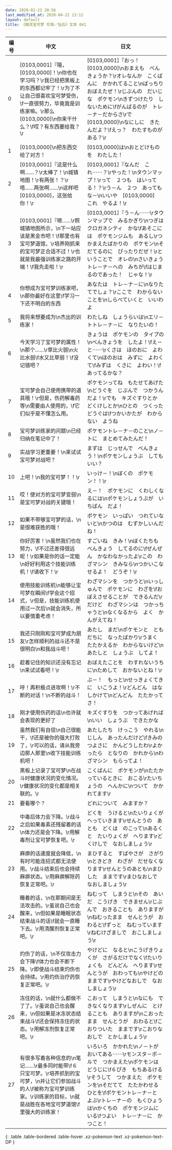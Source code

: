 ```yaml
---
date: 2020-02-23 20:56
last_modified_at: 2020-04-22 13:12
layout: default
title: 《精灵宝可梦 珍珠／钻石》文本 041
---
```

| 编号 | 中文 | 日文 |
| ---- | ---- | ---- |
| 0 | [0103,0001]『哦，[0103,0000]！\n你也在学习吗？\r我已经把黑板上的东西都记牢了！\r为了不让自己很喜欢宝可梦受伤，\f一直很努力，毕竟我是训练家嘛。\r那么[0103,0000]\n你来干什么？\f哎？有东西要给我？\r | [0103,0001]『おっ！　[0103,0000]\nおまえも　べんきょうか？\rオレなんか　こくばんに　かかれてること\nばっちり　おぼえたぜ！\rじぶんの　だいじな　ポケモン\nきずつけたり　しないために\fがんばるのが　トレ－ナ－だからさ\rで　[0103,0000]\nなにしに　きたんだよ？\fえっ？　わたすものが　ある？\r |
| 1 | [0103,0000]\n把东西交给了对方！ | [0103,0000]は\nおとどけものを　わたした！ |
| 2 | [0103,0001]『这是什么啊……？\r太棒了！\n城镇地图！\r有两张！？\r唔……两张啊……\n这样吧[0103,0000]，这张给你！\r | [0103,0001]『なんだ　これ⋯⋯？\rやった！\nタウンマップ！\rって　２つも　はいってる！？\rう－ん　２つ　あってもな－\nいいや　[0103,0000]　これ　やるよ！\r |
| 3 | [0103,0001]『嗯……\r照城镇地图所示，\n下一站应该是黑金市吧！\f那里也有宝可梦道馆，\r培养刚抓来的宝可梦正合适不过！\r也就是我最强训练家之路的开端！\f我先走啦！\r | [0103,0001]『う－ん⋯⋯\rタウンマップで　みるかぎり\nつぎは　クロガネシティ　かな\fあそこには　ポケモンジムも　あるし\rつかまえたばかりの　ポケモン\nそだてるのに　ぴったりだぜ！\rということで　オレの\nさいきょうトレ－ナ－への　みちが\fはじまるのであった！　じゃな！\r |
| 4 | 你想成为宝可梦训练家吧，\n那你最好在这里\f学习一下还不明白的东西 | あなたは　トレ－ナ－に\nなりたてでしょ？\rここで　わからない　ことを\nしらべていくと　いいわよ |
| 5 | 我将来想要成为\n杰出的训练家！ | わたしね　しょうらいは\nエリ－トトレ－ナ－に　なりたいの！ |
| 6 | 今天学习了宝可梦的属性！\n那个……\r草比火弱\n火比水弱\f水又比草弱！\f没记错吧？ | きょうは　ポケモンの　タイプの\nべんきょうを　したよ！\fえ－と⋯⋯\rくさは　ほのおに　よわくて\nほのおは　みずに　よわくて\fみずは　くさに　よわい！\fあってるかな？ |
| 7 | 宝可梦会自己使用携带的道具哦！\r但是，伤药解毒药等\n需要由人使用的，\f它们似乎是不懂怎么用。 | ポケモンってね　もたせてあげた\nどうぐを　じぶんで　つかうんだよ！\rでも　キズぐすりとか　どくけしとか\nひとの　つくった　どうぐは\fつかいかたが　わからない　ようね |
| 8 | 宝可梦训练家的问题\n已经归纳在笔记中了！ | ポケモントレ－ナ－のこと\nノ－トに　まとめてみたんだ！ |
| 9 | 实战学习更重要！\n来试试宝可梦对战吧？ | まずは　じっせんで　べんきょう！\nポケモンしょうぶ　してもいい？ |
| 10 | 上吧！\n我的宝可梦！！\r | いっけ－！\nぼくの　ポケモン！！\r |
| 11 | 哎！使对方的宝可梦变弱\n是宝可梦对战的关键哦！ | え－！　ポケモンに　くわしくなるには\nポケモンしょうぶが　いちばん　だよ！ |
| 12 | 如果不带够宝可梦的话，\n是很难获胜的哦！ | ポケモン　いっぱい　つれていないと\nかつのは　むずかしいんだね！ |
| 13 | 你好厉害！\n虽然我们也在努力，\f不过还差得很远呢！\r如果是你的话一定能\n好好利用这个技能训练机！\f请收下！\r | すごいね　きみ！\nぼくたちも　べんきょう　してるのに\fぜんぜん　かなわなかったよ\rこの　わざマシン　きみなら\nつかいこなせるよ！　どうぞ！\r |
| 14 | 使用技能训练机\n能够让宝可梦在瞬间\f学会这个招式，\r但是，技能训练机使用过一次后\n就会消失，所以要慎重考虑！ | わざマシンを　つかうと\nいっしゅんで　ポケモンに　わざを\fおぼえさせることが　できるんだ\rだけど　わざマシンは　つかっちゃうと\nなくなるから　よく　かんがえてね！ |
| 15 | 我还只刚刚和宝可梦成为朋友\r怎样顺利的战斗还不是很明白\n和我战斗吧！ | あたし　まだ\nポケモンと　ともだちに　なったばかり\rうまく　たたかえるか　わからないけど\nあたしと　しょうぶ　してよ！ |
| 16 | 趁着记住的知识还没有忘记\n来试试看吧！\r | おぼえたことを　わすれないうちに\nためして　おかないとね！\r |
| 17 | 呼！再积极点进攻啊！\r不断的对话！\n不断的战斗！ | ぶ－！　もっと\nせっきょくてきに　いこうよ！\rどんどん　はなしかけて\nどんどん　たたかってさ！ |
| 18 | 刚才使用伤药的话\n也许就会表现的更好了 | キズぐすりを　つかってあげれば\nいい　しょうぶ　できたかな |
| 19 | 虽然我们有自信\n自己很能干，\f还是被你的强大打败了，\r可以的话，请从我旁边那人那里\n收下技能训练机吧！ | あたしたち　けっこう　やれる\nじしん　あったんだけど\fきみの　つよさに　かんどうしたわ\rよかったら　となりの　かれから\nわざマシン　もらってよ！ |
| 20 | 黑板上记录了宝可梦\n在战斗时健康状况的变化情况。\r健康状况的变化都是相关联的。\r | こくばんに　ポケモンが\nたたかっているときに　おこる\rたいちょうの　へんかに\nついて　かかれてます\r |
| 21 | 要看哪个？ | どれについて　みますか？ |
| 22 | 中毒后体力会下降。\r战斗之后如果毒素还残留着的话\n体力还是会下降。\r用解毒剂让宝可梦恢复吧。\r | どくを　うけると\nたいりょくが　へっていきます\rせんとうの　あとも　どくは　のこって\nあるくと　たいりょくが　へります\rどくけしで　なおしましょう\r |
| 23 | 麻痹的话速度就会降低，\n有时可能连招式都无法使用。\r战斗结束后也会持续麻痹状态。\r用麻痹解除药恢复正常吧。\r | まひすると　すばやさが　さがり\nときどき　わざが　だせなくなります\rせんとうのあとも\nまひした　ままです\rまひなおしで　なおしましょう\r |
| 24 | 睡着的话，\n在那期间是无法攻击的。\r虽说自己也会醒来，\n但如果是睡眠状态结束战斗的话\f就会一直睡下去。\r用清醒剂恢复正常吧。\r | ねむって　しまうと\nその　あいだ　こうげき　できません\rじぶんで　おきることも　ありますが\nねむったまま　せんとうが　おわると\fずっと　ねむっています\rねむけざましで　おこしましょう\r |
| 25 | 灼伤了的话，\n不仅攻击力会下降\f体力也会不断下降。\r即使战斗结束灼伤也会持续。\r用灼伤治疗药恢复正常吧。\r | やけどに　なると\nこうげきりょくが　さがるだけでなく\fたいりょくも　どんどん　へります\rせんとうが　おわっても\nやけどの　ままです\rやけどなおしで　なおしましょう\r |
| 26 | 冻住的话，\n就什么都做不了了。\r虽说自己也会醒来，\n但如果是冰冻状态结束战斗\f还会保持冻住的状态。\r用解冻剂恢复正常吧。\r | こおって　しまうと\nなにも　できなくなります\rしぜんに　とけることも　ありますが\nこおったまま　せんとうが　おわると\fこおりついた　ままです\rこおりなおしで　とかしましょう\r |
| 27 | 有很多写着各种信息的\n笔记……\r最多同时能带\f６只宝可梦。\r培养抓到的宝可梦，\n并让它们参加战斗的人\f被称为宝可梦训练家。\r训练家的目标，\n就是战胜在各地宝可梦道馆\f里强大的训练家！ | いろいろ　かかれた\nノ－トが　おいてある⋯⋯\rモンスタ－ボ－ルで　つかまえた\nポケモンは　どうじに\f６ぴき　もちあるける\rそうして　つかまえた　ポケモンを\nそだてて　たたかわせる　ひとを\fポケモントレ－ナ－と　よぶ\rトレ－ナ－の　もくひょうは\nかくちの　ポケモンジムに　いる\fつよい　トレ－ナ－に　かつこと！ |
{: .table .table-bordered .table-hover .xz-pokemon-text .xz-pokemon-text-DP }